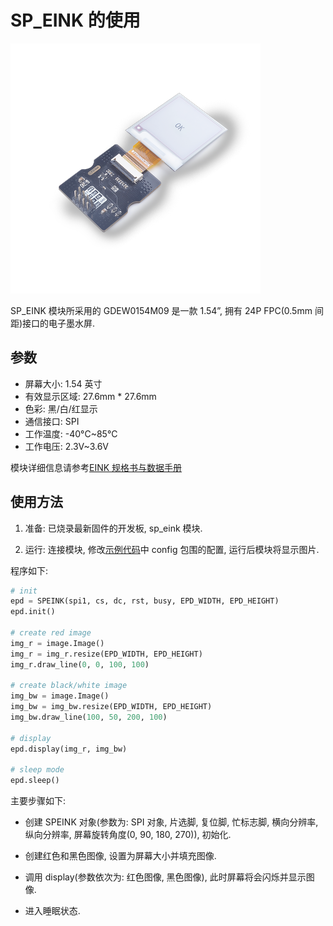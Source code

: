 SP_EINK 的使用
====

<img src="../../../assets/hardware/module_spmod/sp_eink.png"/>

SP_EINK 模块所采用的 GDEW0154M09 是一款 1.54”, 拥有 24P FPC(0.5mm 间距)接口的电子墨水屏.

## 参数

* 屏幕大小: 1.54 英寸
* 有效显示区域: 27.6mm * 27.6mm
* 色彩: 黑/白/红显示
* 通信接口: SPI
* 工作温度: -40°C~85°C
* 工作电压: 2.3V~3.6V

模块详细信息请参考[EINK 规格书与数据手册](http://api.dl.sipeed.com/shareURL/MAIX/HDK/sp_mod/sp_eink)

## 使用方法

1. 准备: 已烧录最新固件的开发板, sp_eink 模块.

2. 运行: 连接模块, 修改[示例代码](https://github.com/sipeed/MaixPy_scripts/tree/master/modules/spmod/sp_eink)中 config 包围的配置, 运行后模块将显示图片.

程序如下:

```python
# init
epd = SPEINK(spi1, cs, dc, rst, busy, EPD_WIDTH, EPD_HEIGHT)
epd.init()

# create red image
img_r = image.Image()
img_r = img_r.resize(EPD_WIDTH, EPD_HEIGHT)
img_r.draw_line(0, 0, 100, 100)

# create black/white image
img_bw = image.Image()
img_bw = img_bw.resize(EPD_WIDTH, EPD_HEIGHT)
img_bw.draw_line(100, 50, 200, 100)

# display
epd.display(img_r, img_bw)

# sleep mode
epd.sleep()
```

主要步骤如下:

* 创建 SPEINK 对象(参数为: SPI 对象, 片选脚, 复位脚, 忙标志脚, 横向分辨率, 纵向分辨率, 屏幕旋转角度(0, 90, 180, 270)), 初始化.

* 创建红色和黑色图像, 设置为屏幕大小并填充图像.

* 调用 display(参数依次为: 红色图像, 黑色图像), 此时屏幕将会闪烁并显示图像.
  
* 进入睡眠状态.
